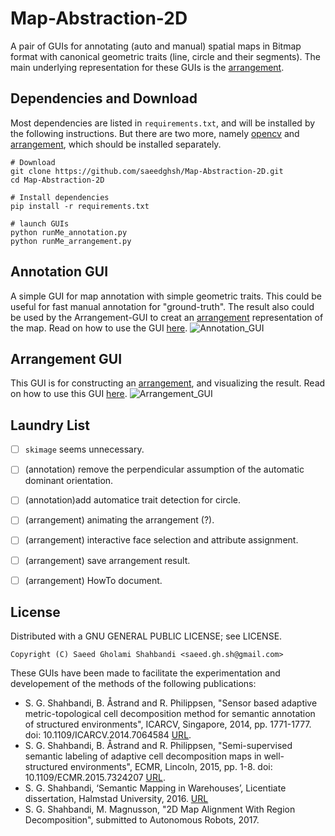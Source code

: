 Map-Abstraction-2D
==================
A pair of GUIs for annotating (auto and manual) spatial maps in Bitmap format with canonical geometric traits (line, circle and their segments).
The main underlying representation for these GUIs is the [arrangement](https://github.com/saeedghsh/arrangement/).


Dependencies and Download
-------------------------
Most dependencies are listed in `requirements.txt`, and will be installed by the following instructions.
But there are two more, namely [opencv](http://docs.opencv.org/trunk/d7/d9f/tutorial_linux_install.html) and [arrangement](https://github.com/saeedghsh/arrangement/), which should be installed separately.
```shell
# Download
git clone https://github.com/saeedghsh/Map-Abstraction-2D.git
cd Map-Abstraction-2D

# Install dependencies
pip install -r requirements.txt

# launch GUIs
python runMe_annotation.py
python runMe_arrangement.py
```

Annotation GUI
--------------
A simple GUI for map annotation with simple geometric traits.
This could be useful for fast manual annotation for "ground-truth".
The result also could be used by the Arrangement-GUI to creat an [arrangement](https://github.com/saeedghsh/arrangement) representation of the map.
Read on how to use the GUI [here](https://github.com/saeedghsh/Map-Abstraction-2D/blob/master/docs/HOWTO_annotation_GUI.md).
![Annotation_GUI](https://github.com/saeedghsh/Map-Abstraction-2D/blob/master/docs/annotation_gui.png)


Arrangement GUI
---------------
This GUI is for constructing an [arrangement](https://github.com/saeedghsh/arrangement), and visualizing the result.
Read on how to use this GUI [here](https://github.com/saeedghsh/Map-Abstraction-2D/blob/master/docs/HOWTO_arrangement_GUI.md).
![Arrangement_GUI](https://github.com/saeedghsh/Map-Abstraction-2D/blob/master/docs/arrangement_gui.png)


Laundry List
------------
- [ ] `skimage` seems unnecessary.
- [ ] (annotation) remove the perpendicular assumption of the automatic dominant orientation.
- [ ] (annotation)add automatice trait detection for circle.
- [ ] (arrangement) animating the arrangement (?).
- [ ] (arrangement) interactive face selection and attribute assignment.
- [ ] (arrangement) save arrangement result.
- [ ] (arrangement) HowTo document.


License
-------
Distributed with a GNU GENERAL PUBLIC LICENSE; see LICENSE.
```
Copyright (C) Saeed Gholami Shahbandi <saeed.gh.sh@gmail.com>
```

These GUIs have been made to facilitate the experimentation and developement of the methods of the following publications:
- S. G. Shahbandi, B. Åstrand and R. Philippsen, "Sensor based adaptive metric-topological cell decomposition method for semantic annotation of structured environments", ICARCV, Singapore, 2014, pp. 1771-1777. doi: 10.1109/ICARCV.2014.7064584 [URL](http://ieeexplore.ieee.org/stamp/stamp.jsp?tp=&arnumber=7064584&isnumber=7064265).
- S. G. Shahbandi, B. Åstrand and R. Philippsen, "Semi-supervised semantic labeling of adaptive cell decomposition maps in well-structured environments", ECMR, Lincoln, 2015, pp. 1-8. doi: 10.1109/ECMR.2015.7324207 [URL](http://ieeexplore.ieee.org/stamp/stamp.jsp?tp=&arnumber=7324207&isnumber=7324045).
- S. G. Shahbandi, ‘Semantic Mapping in Warehouses’, Licentiate dissertation, Halmstad University, 2016. [URL](http://urn.kb.se/resolve?urn=urn:nbn:se:hh:diva-32170)
- S. G. Shahbandi, M. Magnusson, "2D Map Alignment With Region Decomposition", submitted to Autonomous Robots, 2017.

